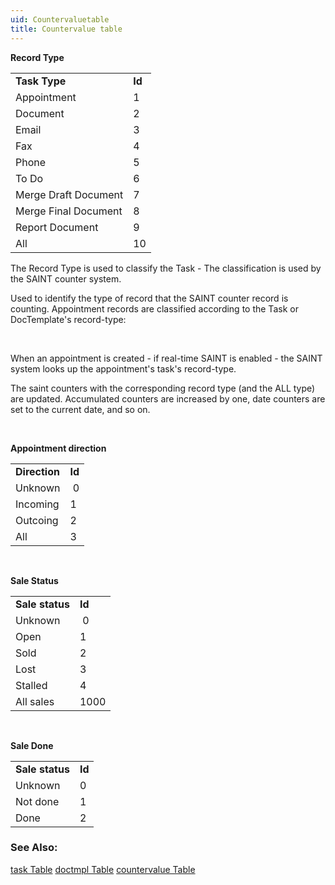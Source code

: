 ```yaml
---
uid: Countervaluetable
title: Countervalue table
---
```


**Record Type**

|                      |        |
|----------------------|--------|
| **Task Type**        | **Id** |
| Appointment          | 1      |
| Document             | 2      |
| Email                | 3      |
| Fax                  | 4      |
| Phone                | 5      |
| To Do                | 6      |
| Merge Draft Document | 7      |
| Merge Final Document | 8      |
| Report Document      | 9      |
| All                  | 10     |

The Record Type is used to classify the Task - The classification is used by the SAINT counter system.

Used to identify the type of record that the SAINT counter record is counting. Appointment records are classified according to the Task or DocTemplate's record-type:

 

When an appointment is created - if real-time SAINT is enabled - the SAINT system looks up the appointment's task's record-type.

The saint counters with the corresponding record type (and the ALL type) are updated. Accumulated counters are increased by one, date counters are set to the current date, and so on.

 

**Appointment direction**

|               |        |
|---------------|--------|
| **Direction** | **Id** |
| Unknown       |  0     |
| Incoming      | 1      |
| Outcoing      | 2      |
| All           | 3      |

 

**Sale Status**

|                 |        |
|-----------------|--------|
| **Sale status** | **Id** |
| Unknown         |  0     |
| Open            | 1      |
| Sold            | 2      |
| Lost            | 3      |
| Stalled         | 4      |
| All sales       | 1000   |

 

**Sale Done**

|                 |        |
|-----------------|--------|
| **Sale status** | **Id** |
| Unknown         | 0      |
| Not done        | 1      |
| Done            | 2      |


### See Also:

[task Table](../Tables/task.md)
[doctmpl Table](../Tables/doctmpl.md)
[countervalue Table](../Tables/countervalue.md)